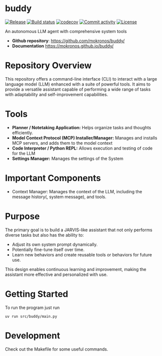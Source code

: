 # buddy

[![Release](https://img.shields.io/github/v/release/mokronos/buddy)](https://img.shields.io/github/v/release/mokronos/buddy)
[![Build status](https://img.shields.io/github/actions/workflow/status/mokronos/buddy/main.yml?branch=main)](https://github.com/mokronos/buddy/actions/workflows/main.yml?query=branch%3Amain)
[![codecov](https://codecov.io/gh/mokronos/buddy/branch/main/graph/badge.svg)](https://codecov.io/gh/mokronos/buddy)
[![Commit activity](https://img.shields.io/github/commit-activity/m/mokronos/buddy)](https://img.shields.io/github/commit-activity/m/mokronos/buddy)
[![License](https://img.shields.io/github/license/mokronos/buddy)](https://img.shields.io/github/license/mokronos/buddy)

An autonomous LLM agent with comprehensive system tools

- **Github repository**: <https://github.com/mokronos/buddy/>
- **Documentation** <https://mokronos.github.io/buddy/>

# Repository Overview

This repository offers a command-line interface (CLI) to interact with a large language model (LLM) enhanced with a suite of powerful tools.
It aims to provide a versatile assistant capable of performing a wide range of tasks with adaptability and self-improvement capabilities.

# Tools

- **Planner / Notetaking Application:** Helps organize tasks and thoughts efficiently.
- **Model Context Protocol (MCP) Installer/Manager:** Manages and installs MCP servers, and adds them to the model context
- **Code Interpreter / Python REPL:** Allows execution and testing of code for the LLM
- **Settings Manager:** Manages the settings of the System

# Important Components

- Context Manager: Manages the context of the LLM, including the message history(, system message), and tools.

# Purpose

The primary goal is to build a JARVIS-like assistant that not only performs diverse tasks but also has the ability to:

- Adjust its own system prompt dynamically.
- Potentially fine-tune itself over time.
- Learn new behaviors and create reusable tools or behaviors for future use.

This design enables continuous learning and improvement, making the assistant more effective and personalized with use.

# Getting Started

To run the program just run

```
uv run src/buddy/main.py
```

# Development

Check out the Makefile for some useful commands.
